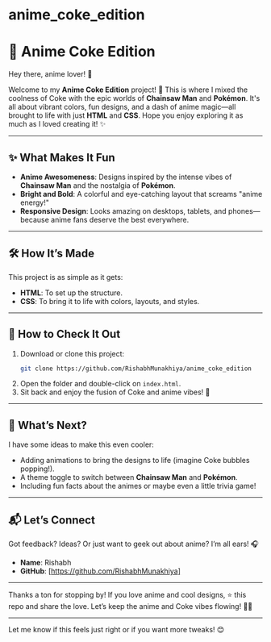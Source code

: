 # anime_coke_edition

# 🥤 Anime Coke Edition  

Hey there, anime lover! 👋  

Welcome to my **Anime Coke Edition** project! 🎉 This is where I mixed the coolness of Coke with the epic worlds of **Chainsaw Man** and **Pokémon**. It's all about vibrant colors, fun designs, and a dash of anime magic—all brought to life with just **HTML** and **CSS**. Hope you enjoy exploring it as much as I loved creating it! ✨  

---

## ✨ What Makes It Fun  

- **Anime Awesomeness**: Designs inspired by the intense vibes of **Chainsaw Man** and the nostalgia of **Pokémon**.  
- **Bright and Bold**: A colorful and eye-catching layout that screams "anime energy!"  
- **Responsive Design**: Looks amazing on desktops, tablets, and phones—because anime fans deserve the best everywhere.  

---

## 🛠️ How It’s Made  

This project is as simple as it gets:  
- **HTML**: To set up the structure.  
- **CSS**: To bring it to life with colors, layouts, and styles.  

---

## 🚀 How to Check It Out  

1. Download or clone this project:  
   ```bash
   git clone https://github.com/RishabhMunakhiya/anime_coke_edition
   ```  
2. Open the folder and double-click on `index.html`.  
3. Sit back and enjoy the fusion of Coke and anime vibes! 🎨  

---

## 🌱 What’s Next?  

I have some ideas to make this even cooler:  
- Adding animations to bring the designs to life (imagine Coke bubbles popping!).  
- A theme toggle to switch between **Chainsaw Man** and **Pokémon**.  
- Including fun facts about the animes or maybe even a little trivia game!  

---


## 📬 Let’s Connect  

Got feedback? Ideas? Or just want to geek out about anime? I’m all ears! 🎧  
- **Name**: Rishabh  
- **GitHub**: [https://github.com/RishabhMunakhiya]  

---

Thanks a ton for stopping by! If you love anime and cool designs, ⭐ this repo and share the love. Let’s keep the anime and Coke vibes flowing! 🥤🎉  

---

Let me know if this feels just right or if you want more tweaks! 😊  
